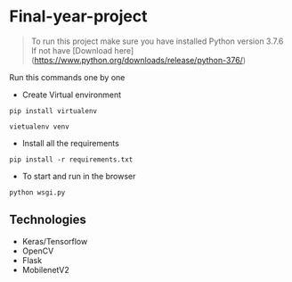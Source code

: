 # Final-year-project


> To run this project make sure you have installed Python version 3.7.6 If not have [Download here] (https://www.python.org/downloads/release/python-376/)

Run this commands one by one 

* Create Virtual environment
```
pip install virtualenv
```
```
vietualenv venv
```

* Install all the requirements 
```
pip install -r requirements.txt
```

* To start and run in the browser
```
python wsgi.py
```

## Technologies
- Keras/Tensorflow
- OpenCV
- Flask
- MobilenetV2
